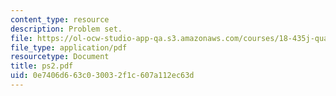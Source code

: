 ```yaml
---
content_type: resource
description: Problem set.
file: https://ol-ocw-studio-app-qa.s3.amazonaws.com/courses/18-435j-quantum-computation-fall-2003/0e7406d663c030032f1c607a112ec63d_ps2.pdf
file_type: application/pdf
resourcetype: Document
title: ps2.pdf
uid: 0e7406d6-63c0-3003-2f1c-607a112ec63d
---
```

